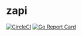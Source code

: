 # zapi

[![CircleCI](https://circleci.com/gh/zvelo/zapi.svg?style=svg)](https://circleci.com/gh/zvelo/zapi) [![Go Report Card](https://goreportcard.com/badge/zvelo.io/zapi)](https://goreportcard.com/report/zvelo.io/zapi)
